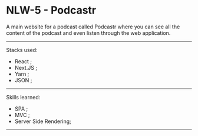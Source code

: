 # NLW-5 - Podcastr

A main website for a podcast called Podcastr where you can see all the content of the podcast and even listen through the web application.

-----------------

Stacks used:

- React ;
- Next.JS ;
- Yarn ;
- JSON ;


----------------

Skills learned:

- SPA ;
- MVC ;
- Server Side Rendering;


-----------------
